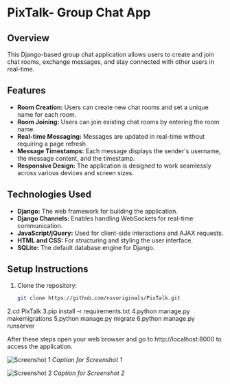 # PixTalk- Group Chat App

## Overview
This Django-based group chat application allows users to create and join chat rooms, exchange messages, and stay connected with other users in real-time.

## Features
- **Room Creation:** Users can create new chat rooms and set a unique name for each room.
- **Room Joining:** Users can join existing chat rooms by entering the room name.
- **Real-time Messaging:** Messages are updated in real-time without requiring a page refresh.
- **Message Timestamps:** Each message displays the sender's username, the message content, and the timestamp.
- **Responsive Design:** The application is designed to work seamlessly across various devices and screen sizes.

## Technologies Used
- **Django:** The web framework for building the application.
- **Django Channels:** Enables handling WebSockets for real-time communication.
- **JavaScript/jQuery:** Used for client-side interactions and AJAX requests.
- **HTML and CSS:** For structuring and styling the user interface.
- **SQLite:** The default database engine for Django.

## Setup Instructions
1. Clone the repository:
   ```bash
   git clone https://github.com/nsvoriginals/PixTalk.git

2.cd PixTalk
3.pip install -r requirements.txt
4.python manage.py makemigrations
5.python manage.py migrate
6.python manage.py runserver

After these steps open your web browser and go to http://localhost:8000 to access the application.

![Screenshot 1](/path/to/screenshot1.png)
*Caption for Screenshot 1*

![Screenshot 2](outputs/output1.png)
*Caption for Screenshot 2*

